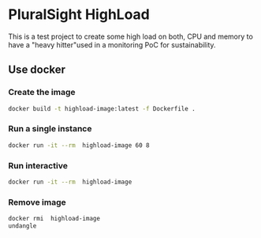 # PluralSight HighLoad

This is a test project to create some high load on both, CPU and memory to have a "heavy hitter"used in a monitoring PoC for sustainability.

## Use docker

### Create the image

```bash
docker build -t highload-image:latest -f Dockerfile .
```

### Run a single instance

```bash
docker run -it --rm  highload-image 60 8
```

### Run interactive

```bash
docker run -it --rm  highload-image
```

### Remove image

```bash
docker rmi  highload-image
undangle
```
